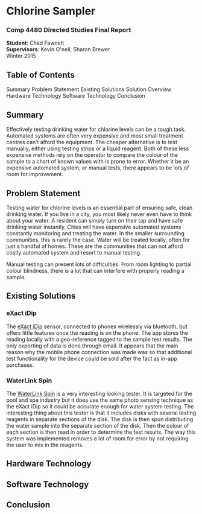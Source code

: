 # Chlorine Sampler
### Comp 4480 Directed Studies Final Report

**Student**: Chad Fawcett  
**Supervisors**: Kevin O'neil, Sharon Brewer  
Winter 2015

## Table of Contents

Summary
Problem Statement
Existing Solutions
Solution Overview
Hardware Technology
Software Technology
Conclusion

## Summary
Effectively testing drinking water for chlorine levels can be a tough task. Automated systems are often very expensive and most small treatment centres can’t afford the equipment. The cheaper alternative is to test manually, either using testing strips or a liquid reagent. Both of these less expensive methods rely on the operator to compare the colour of the sample to a chart of known values with is prone to error. Whether it be an expensive automated system, or manual tests, there appears to be lots of room for improvement.

## Problem Statement
Testing water for chlorine levels is an essential part of ensuring safe, clean drinking water. If you live in a city, you most likely never even have to think about your water. A resident can simply turn on their tap and have safe drinking water instantly. Cities will have expensive automated systems constantly monitoring and treating the water. In the smaller surrounding communities, this is rarely the case. Water will be treated locally, often for just a handful of homes. These are the communities that can not afford costly automated system and resort to manual testing.

Manual testing can present lots of difficulties. From room lighting to partial colour blindness, there is a lot that can interfere with properly reading a sample.

## Existing Solutions
### eXact iDip
The [eXact iDip](http://www.sensafe.com/idip/) sensor, connected to phones wirelessly via bluetooth, but offers little features once the reading is on the phone. The app stores the reading locally with a geo-reference tagged to the sample test results. The only exporting of data is done through email. It appears that the main reason why the mobile phone connection was made was so that additional test functionality for the device could be sold after the fact as in-app purchases.

### WaterLink Spin
The [WaterLink Spin](http://www.lamotte.com/en/pool-spa/digital-testing/3577.html) is a very interesting looking tester. It is targeted for the pool and spa industry but it does use the same photo sensing technique as the eXact iDip so it could be accurate enough for water system testing. The interesting thing about this tester is that it includes disks with several testing reagents in separate sections of the disk. The disk is then spun distributing the water sample into the separate section of the disk. Then the colour of each section is then read in order to determine the test results. The way this system was implemented removes a lot of room for error by not requiring the user to mix in the reagents.

## Hardware Technology

## Software Technology

## Conclusion
